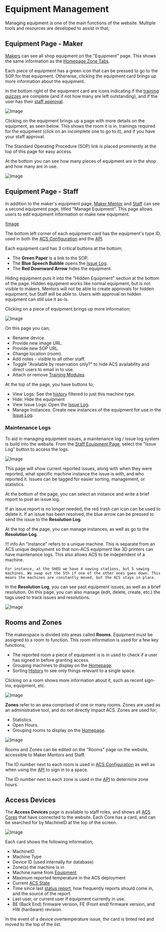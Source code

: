 # Equipment Management

Managing equipment is one of the main functions of the website. Multiple tools and resources are developed to assist in that;

## Equipment Page - Maker

[Makers](./User%20Management.md#maker-role) can see all shop equipment on the "Equipment" page. This shows the same information as the [Homepage Zone Tabs](./Homepage.md#zone-views).

Each piece of equipment has a green icon that can be pressed to go to the SOP for that equipment. Otherwise, clicking the equipment card brings up more information about the equipment.
 
In the bottom right of the equipment card are icons indicating if the [training quizzes](./Trainings.md#training-quizzes) are complete (and if not how many are left outstanding), and if the user has their [staff approval](./Trainings.md#staff-approval). 

![Image](./assets/make%20equipment%20page.png)

Clicking on the equipment brings up a page with more details on the equipment, as seen below. This shows the room it is in, trainings required for the equipment (click on an incomplete one to go to it), and if you have your staff approval.

The Standard Operating Procedure (SOP) link is placed prominently at the top of this page for easy access.

At the bottom you can see how many pieces of equipment are in the shop and how many are in use.

![Image](./assets/make%20equipment%20details.png)

## Equipment Page - Staff

In addition to the maker's equipment page, [Maker Mentor](./User%20Management.md#mentor-role) and [Staff](./User%20Management.md#staff-role) can see a second equipment page, titled "Manage Equipment". This page allows users to edit equipment information or make new equipment.

[!Image](./assets/make%20manage%20equipment.png)

The bottom left corner of each equipment card has the equipment's type ID, used in both the [ACS Configuration](../ACS%20Hardware/ACS%20Configuration.md) and the [API](../ACS%20Hardware/API%20Information.md).

Each equipment card has 3 critical buttons at the bottom;

* The **Green Paper** is a link to the SOP.
* The **Blue Speech Bubble** opens the [Issue Log](#maintenance-logs).
* The **Red Downward Arrow** hides the equipment. 

Hiding equipment puts it into the "Hidden Equipment" section at the bottom of the page. Hidden equipment works like normal equipment, but is not visible to makers. Mentors will not be able to create approvals for hidden equipment, but Staff will be able to. Users with approval on hidden equipment can still use it as-is.

Clicking on a piece of equipment brings up more information;

![Image](./assets/make%20manage%20equipment%20details.png)

On this page you can;

* Rename device.
* Provide new image URL.
* Provide new SOP URL.
* Change location (room).
* Add notes - visible to all other staff.
* Toggle "Available by reservation only?" to hide ACS availability and direct users to email in to use.
* Attach or remove [Training Modules](./Trainings.md#training-quizzes).

At the top of the page, you have buttons to;

* View Logs: See the [history](./History%20&%20Statistics.md#history) filtered to just this machine type.
* Hide: Hide the equipment
* View Issue Logs: Open the [Issue Log](#maintenance-logs).
* Manage Instances: Create new instances of the equipment for use in the [Issue Log](#maintenance-logs).

### Maintenance Logs

To aid in managing equipment issues, a maintenance log / issue log system is build into the website. From the [Staff Equipment Page](#equipment-page-staff), select the "Issue Log" button to access the logs. 

![Image](./assets/make%20issue%20log.png)

This page will show current reported issues, along with when they were reported, what specific machine instance the issue is with, and who reported it. Issues can be tagged for easier sorting, management, or statistics.

At the bottom of the page, you can select an instance and write a brief report to post an issue log. 

If an issue report is no longer needed, the red trash can icon can be used to delete it. If an issue has been resolved, the blue arrow can be pressed to send the issue to the **Resolution Log**.

At the top of the page, you can manage instances, as well as go to the **Resolution Log**.

!!! info
    An "Instance" refers to a unique machine. This is separate from an ACS unique deployment so that non-ACS equipment like 3D printers can have maintenance logs. This also allows ACS to be independent of a machine. 
    
    For instance, at the SHED we have 4 sewing stations, but 5 sewing machines. We swap out the 5th if one of the other ones goes down. This means the machines are constantly moved, but the ACS stays in place.


In the **Resolution Log**, you can see past equipment issues, as well as a brief resolution. On this page, you can also manage (edit, delete, create, etc.) the tags used to track issues and resolutions.

![Image](./assets/make%20resolution%20log.png)

## Rooms and Zones

The makerspace is divided into areas called **Rooms**. Equipment must be assigned to a room to function. This room information is used for a few key functions;

* The reported room a piece of equipment is is in used to check if a user has signed in before granting access.
* Grouping machines to display on the [Homepage](./Homepage.md).
* Sorting [History](./History%20&%20Statistics.md#history) to see only things relevant to a single space.

Clicking on a room shows more information about it, such as recent sign-ins, equipment, etc.

![Image](./assets/make%20room%20list.png)

**Zones** refer to an area comprised of one or many rooms. Zones are used as an administrative tool, and do not directly impact ACS. Zones are used for;

* Statistics.
* Open Hours.
* Grouping rooms to display on the [Homepage](./Homepage.md).

![Image](./assets/make%20zone%20list.png)

Rooms and Zones can be edited on the "Rooms" page on the website, accessible to Maker Mentors and Staff.

The ID number next to each room is used in [ACS Configuration](../ACS%20Hardware/ACS%20Configuration.md) as well as when using the [API](../ACS%20Hardware/API%20Information.md) to sign in to a space. 

The ID number next to each zone is used in the [API](../ACS%20Hardware/API%20Information.md) to determine zone hours.

## Access Devices

The **Access Devices** page is available to staff roles, and shows all [ACS Cores](../ACS%20Hardware/ACS%20Core.md) that have connected to the website. Each Core has a card, and can be searched for by MachineID at the top of the screen.

![Image](./assets/make%20access%20devices.png)

Each card shows the following information;

* MachineID
* Machine Type
* Device ID (used internally for database)
* Zone(s) the machine is in
* Machine name from [Equipment](#equipment-page-staff)
* Maximum reported temperature in the ACS deployment
* Current [ACS State](../ACS%20Hardware/ACS%20Core.md#acs-state)
* Time since last [status report](../ACS%20Hardware/API%20Information.md#status), how frequently reports should come in, and the source of the report.
* Last user, or current user if equipment currently in use.
* BE (Back End) firmware version, FE (Front end) firmware version, and HW (hardware) revision.

In the event of a device overtemperature issue, the card is tinted red and moved to the top of the list.